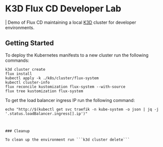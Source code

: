 # K3D Flux CD Developer Lab

| Demo of Flux CD maintaining a local [K3D](https://k3d.io/) cluster for developer environments.

## Getting Started

To deploy the Kubernetes manifests to a new cluster run the following commands:

```shell
k3d cluster create
flux install
kubectl apply -k ./k8s/cluster/flux-system
kubectl cluster-info
flux reconcile kustomization flux-system --with-source
flux tree kustomization flux-system
```

To get the load balancer ingress IP run the following command:

```shell
echo "http://$(kubectl get svc traefik -n kube-system -o json | jq -j '.status.loadBalancer.ingress[].ip')"
```
```


### Cleanup

To clean up the environment run ```k3d cluster delete```
